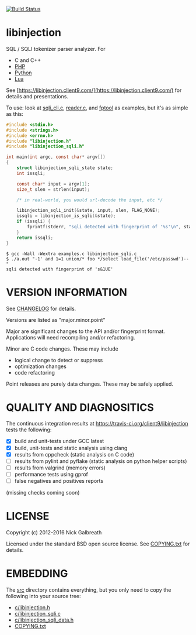 [![Build Status](https://travis-ci.org/client9/libinjection.svg?branch=master)](https://travis-ci.org/client9/libinjection)

libinjection
============

SQL / SQLI tokenizer parser analyzer. For

* C and C++
* [PHP](https://libinjection.client9.com/doc-sqli-php)
* [Python](https://libinjection.client9.com/doc-sqli-python)
* [Lua](https://github.com/client9/libinjection/tree/master/lua)

See
[https://libinjection.client9.com/](https://libinjection.client9.com/)
for details and presentations.

To use:
look at [sqli_cli.c](https://github.com/client9/libinjection/blob/master/c/sqli_cli.c), [reader.c](https://github.com/client9/libinjection/blob/master/c/reader.c), and [fptool](https://github.com/client9/libinjection/blob/master/c/fptool.c)  as examples, but it's as simple as this:

```c
#include <stdio.h>
#include <strings.h>
#include <errno.h>
#include "libinjection.h"
#include "libinjection_sqli.h"

int main(int argc, const char* argv[])
{
    struct libinjection_sqli_state state;
    int issqli;

    const char* input = argv[1];
    size_t slen = strlen(input);

    /* in real-world, you would url-decode the input, etc */

    libinjection_sqli_init(&state, input, slen, FLAG_NONE);
    issqli = libinjection_is_sqli(&state);
    if (issqli) {
        fprintf(stderr, "sqli detected with fingerprint of '%s'\n", state.fingerprint);
    }
    return issqli;
}
```

```
$ gcc -Wall -Wextra examples.c libinjection_sqli.c
$ ./a.out "-1' and 1=1 union/* foo */select load_file('/etc/passwd')--"
sqli detected with fingerprint of 's&1UE'
```

VERSION INFORMATION
===================

See [CHANGELOG](/CHANGELOG.md) for details.

Versions are listed as "major.minor.point"

Major are significant changes to the API and/or fingerprint format.
Applications will need recompiling and/or refactoring.

Minor are C code changes.  These may include
 * logical change to detect or suppress
 * optimization changes
 * code refactoring

Point releases are purely data changes.  These may be safely applied.

QUALITY AND DIAGNOSITICS
========================

The continuous integration results at
https://travis-ci.org/client9/libinjection tests the following:

- [x] build and unit-tests under GCC latest
- [x] build, unit-tests and static analysis using clang
- [x] results from cppcheck (static analysis on C code)
- [ ] results from pylint and pyflake (static analysis on python helper scripts)
- [ ] results from valgrind (memory errors)
- [ ] performance tests using gprof
- [ ] false negatives and positives reports

(missing checks coming soon)

LICENSE
=============

Copyright (c) 2012-2016 Nick Galbreath

Licensed under the standard BSD open source license.  See [COPYING.txt](/COPYING.txt) for details.

EMBEDDING
=============

The [src](https://github.com/client9/libinjection/tree/master/src)
directory contains everything, but you only need to copy the following
into your source tree:

* [c/libinjection.h](https://github.com/client9/libinjection/blob/master/c/libinjection.h)
* [c/libinjection_sqli.c](https://github.com/client9/libinjection/blob/master/c/libinjection_sqli.c)
* [c/libinjection_sqli_data.h](https://github.com/client9/libinjection/blob/master/c/libinjection_sqli_data.h)
* [COPYING.txt](https://github.com/client9/libinjection/blob/master/COPYING.txt)

